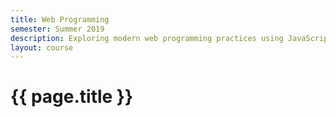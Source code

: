 ```yaml
---
title: Web Programming
semester: Summer 2019
description: Exploring modern web programming practices using JavaScript, server side scripting, and internet programming.
layout: course
---
```


# {{ page.title }}